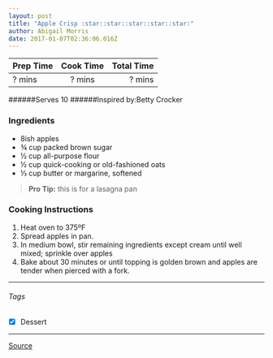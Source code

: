 ```yaml
---
layout: post
title: "Apple Crisp :star::star::star::star::star:"
author: Abigail Morris
date: 2017-01-07T02:36:06.016Z
---
```


| Prep Time  | Cook Time    | Total Time  |
| ---------- |:------------:| -----------:|
| ? mins    | ? mins      | ? mins     |


######Serves 10
######Inspired by:Betty Crocker


### Ingredients

* 8ish apples
* ¾ cup packed brown sugar
* ½ cup all-purpose flour
* ½ cup quick-cooking or old-fashioned oats
* ⅓ cup butter or margarine, softened

> **Pro Tip:** this is for a lasagna pan

### Cooking Instructions

1. Heat oven to 375ºF
2. Spread apples in pan.
3. In medium bowl, stir remaining ingredients except cream until well mixed; sprinkle over apples
4. Bake about 30 minutes or until topping is golden brown and apples are tender when pierced with a fork.



---

###### Tags
- [x] Dessert

---

[Source](http://www.bettycrocker.com/recipes/apple-crisp/3715a45c-3c00-430c-bbe2-9865f9013238)

